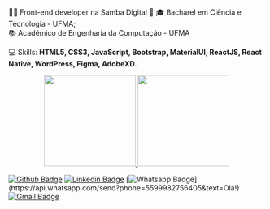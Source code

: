 <p>
  👨‍💻 Front-end developer na Samba Digital 🐝
  🎓 Bacharel em Ciência e Tecnologia - UFMA;<br/>
  📚 Acadêmico de Engenharia da Computação - UFMA
</p>

<p>
  💻 Skills: <strong>HTML5, CSS3, JavaScript, Bootstrap, MaterialUI, ReactJS, React Native, WordPress, Figma, AdobeXD.</strong>
</p>

<div align="center">
  <a href="https://github.com/victormaya">
  <img height="180em" src="https://github-readme-stats.vercel.app/api?username=victormaya&show_icons=true&theme=tokyonight&include_all_commits=true&count_private=true"/>
  <img height="180em" src="https://github-readme-stats.vercel.app/api/top-langs/?username=victormaya&layout=compact&langs_count=7&theme=tokyonight"/>
</div>

[![Github Badge](https://img.shields.io/badge/-Github-000?style=flat-square&logo=Github&logoColor=white&link=https://github.com/victormaya)](https://github.com/victormaya)
[![Linkedin Badge](https://img.shields.io/badge/-LinkedIn-blue?style=flat-square&logo=Linkedin&logoColor=white&link=https://www.linkedin.com/in/victor-maya-nascimento-almeida-19329b188/)](https://www.linkedin.com/in/victor-maya-nascimento-almeida-19329b188/)
[![Whatsapp Badge](https://img.shields.io/badge/-Whatsapp-4CA143?style=flat-square&labelColor=4CA143&logo=whatsapp&logoColor=white&link=https://api.whatsapp.com/send?phone=5599982756405&text=Olá!)](https://api.whatsapp.com/send?phone=5599982756405&text=Olá!)
[![Gmail Badge](https://img.shields.io/badge/-Gmail-c14438?style=flat-square&logo=Gmail&logoColor=white&link=mailto:victor.maya42@gmail.com)](mailto:victor.maya42@gmail.com)

 
